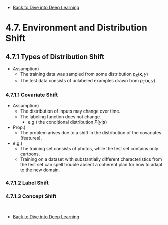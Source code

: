 * [Back to Dive into Deep Learning](../../main.md)

# 4.7. Environment and Distribution Shift

## 4.7.1 Types of Distribution Shift
- Assumption)
  - The training data was sampled from some distribution $p_S(\mathbf{x}, y)$
  - The test data consists of unlabeled examples drawn from $p_T(\mathbf{x}, y)$

### 4.7.1.1 Covariate Shift
- Assumption)
  - The distribution of inputs may change over time.
  - The labeling function does not change.
    - e.g.) the conditional distribution $P(y|\mathbf{x})$
- Prop.)
  - The problem arises due to a shift in the distribution of the covariates (features).
- e.g.)
  - The training set consists of photos, while the test set contains only cartoons.
  - Training on a dataset with substantially different characteristics from the test set can spell trouble absent a coherent plan for how to adapt to the new domain.


### 4.7.1.2 Label Shift
### 4.7.1.3 Concept Shift















<br>

* [Back to Dive into Deep Learning](../../main.md)
